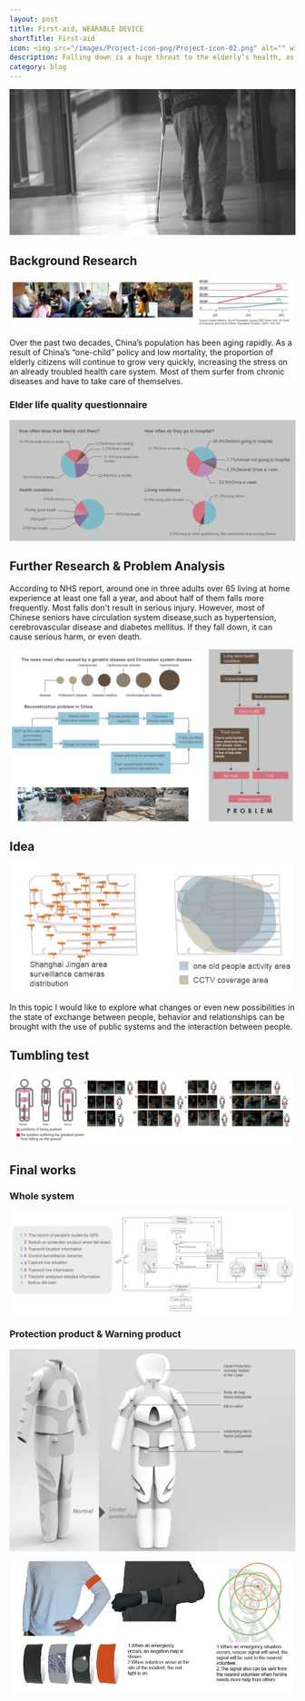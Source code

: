 ```yaml
---
layout: post
title: First-aid, WEARABLE DEVICE
shortTitle: First-aid
icon: <img src="/images/Project-icon-png/Project-icon-02.png" alt="" width="100"/>
description: Falling down is a huge threat to the elderly’s health, as it may worsen many acute diseases like cerebral hemorrhage. When this accident happens time is crucial, but the elderly sometimes cannot cry for help. In order to provide seniors with emergency first aid, I designed this set of wearable devices to bridge the gap between people who need help and those who offer a hand.
category: blog
---
```

![Git Bash](/FirstAid-img/FirstAid-img-01.jpg)
## Background Research

![Git Bash](/FirstAid-img/FirstAid-img-02.jpg)

Over the past two decades, China’s population has been aging rapidly. As a result of China’s “one-child” policy and low mortality, the proportion of elderly citizens will continue to grow very quickly, increasing the stress on an already troubled health care system. Most of them surfer from chronic diseases and have to take care of themselves.

### Elder life quality questionnaire
![Git Bash](/FirstAid-img/FirstAid-img-03.jpg)

## Further Research & Problem Analysis

According to NHS report, around one in three adults over 65 living at home experience at least one fall a year, and about half of them falls more frequently. Most falls don't result in serious injury. However, most of Chinese seniors have circulation system disease,such as hypertension, cerebrovascular disease and diabetes mellitus. If they fall down, it can cause serious harm, or even death.

![Git Bash](/FirstAid-img/FirstAid-img-04.jpg)
## Idea
![Git Bash](/FirstAid-img/FirstAid-img-05.jpg)

In this topic I would like to explore what changes or even new possibilities in the state of exchange between people, behavior and relationships can be brought with the use of public systems and the interaction between people.

## Tumbling test
![Git Bash](/FirstAid-img/FirstAid-img-06.jpg)

## Final works
### Whole system
![Git Bash](/FirstAid-img/FirstAid-img-07.jpg)

### Protection product & Warning product
![Git Bash](/FirstAid-img/FirstAid-img-08.jpg)

![Git Bash](/FirstAid-img/FirstAid-img-09.jpg)
